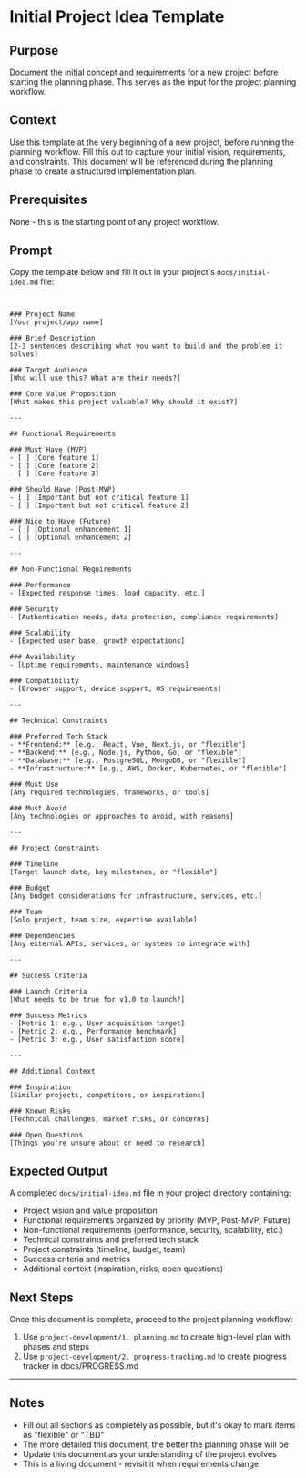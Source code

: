 # Initial Project Idea Template

## Purpose
Document the initial concept and requirements for a new project before starting the planning phase. This serves as the input for the project planning workflow.

## Context
Use this template at the very beginning of a new project, before running the planning workflow. Fill this out to capture your initial vision, requirements, and constraints. This document will be referenced during the planning phase to create a structured implementation plan.

## Prerequisites
None - this is the starting point of any project workflow.

## Prompt
Copy the template below and fill it out in your project's `docs/initial-idea.md` file:
```


### Project Name
[Your project/app name]

### Brief Description
[2-3 sentences describing what you want to build and the problem it solves]

### Target Audience
[Who will use this? What are their needs?]

### Core Value Proposition
[What makes this project valuable? Why should it exist?]

---

## Functional Requirements

### Must Have (MVP)
- [ ] [Core feature 1]
- [ ] [Core feature 2]
- [ ] [Core feature 3]

### Should Have (Post-MVP)
- [ ] [Important but not critical feature 1]
- [ ] [Important but not critical feature 2]

### Nice to Have (Future)
- [ ] [Optional enhancement 1]
- [ ] [Optional enhancement 2]

---

## Non-Functional Requirements

### Performance
- [Expected response times, load capacity, etc.]

### Security
- [Authentication needs, data protection, compliance requirements]

### Scalability
- [Expected user base, growth expectations]

### Availability
- [Uptime requirements, maintenance windows]

### Compatibility
- [Browser support, device support, OS requirements]

---

## Technical Constraints

### Preferred Tech Stack
- **Frontend:** [e.g., React, Vue, Next.js, or "flexible"]
- **Backend:** [e.g., Node.js, Python, Go, or "flexible"]
- **Database:** [e.g., PostgreSQL, MongoDB, or "flexible"]
- **Infrastructure:** [e.g., AWS, Docker, Kubernetes, or "flexible"]

### Must Use
[Any required technologies, frameworks, or tools]

### Must Avoid
[Any technologies or approaches to avoid, with reasons]

---

## Project Constraints

### Timeline
[Target launch date, key milestones, or "flexible"]

### Budget
[Any budget considerations for infrastructure, services, etc.]

### Team
[Solo project, team size, expertise available]

### Dependencies
[Any external APIs, services, or systems to integrate with]

---

## Success Criteria

### Launch Criteria
[What needs to be true for v1.0 to launch?]

### Success Metrics
- [Metric 1: e.g., User acquisition target]
- [Metric 2: e.g., Performance benchmark]
- [Metric 3: e.g., User satisfaction score]

---

## Additional Context

### Inspiration
[Similar projects, competitors, or inspirations]

### Known Risks
[Technical challenges, market risks, or concerns]

### Open Questions
[Things you're unsure about or need to research]
```

## Expected Output
A completed `docs/initial-idea.md` file in your project directory containing:
- Project vision and value proposition
- Functional requirements organized by priority (MVP, Post-MVP, Future)
- Non-functional requirements (performance, security, scalability, etc.)
- Technical constraints and preferred tech stack
- Project constraints (timeline, budget, team)
- Success criteria and metrics
- Additional context (inspiration, risks, open questions)

## Next Steps
Once this document is complete, proceed to the project planning workflow:
1. Use `project-development/1. planning.md` to create high-level plan with phases and steps
2. Use `project-development/2. progress-tracking.md` to create progress tracker in docs/PROGRESS.md

---

## Notes
- Fill out all sections as completely as possible, but it's okay to mark items as "flexible" or "TBD"
- The more detailed this document, the better the planning phase will be
- Update this document as your understanding of the project evolves
- This is a living document - revisit it when requirements change

